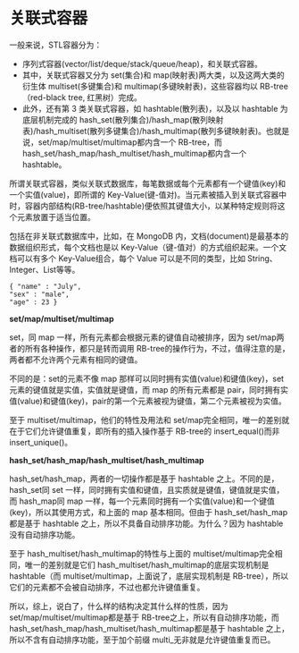 
# 关联式容器

一般来说，STL容器分为：

 - 序列式容器(vector/list/deque/stack/queue/heap)，和关联式容器。
- 其中，关联式容器又分为 set(集合)和 map(映射表)两大类，以及这两大类的衍生体 multiset(多键集合)和 multimap(多键映射表)，这些容器均以 RB-tree（red-black tree, 红黑树）完成。
- 此外，还有第 3 类关联式容器，如 hashtable(散列表)，以及以 hashtable 为底层机制完成的 hash_set(散列集合)/hash_map(散列映射表)/hash_multiset(散列多键集合)/hash_multimap(散列多键映射表)。也就是说，set/map/multiset/multimap都内含一个 RB-tree，而 hash_set/hash_map/hash_multiset/hash_multimap都内含一个 hashtable。  

所谓关联式容器，类似关联式数据库，每笔数据或每个元素都有一个键值(key)和一个实值(value)，即所谓的 Key-Value(键-值对)。当元素被插入到关联式容器中时，容器内部结构(RB-tree/hashtable)便依照其键值大小，以某种特定规则将这个元素放置于适当位置。

包括在非关联式数据库中，比如，在 MongoDB 内，文档(document)是最基本的数据组织形式，每个文档也是以 Key-Value（键-值对）的方式组织起来。一个文档可以有多个 Key-Value组合，每个 Value 可以是不同的类型，比如 String、Integer、List等等。 

	{ "name" : "July",  
	"sex" : "male",  
	"age" : 23 }  

**set/map/multiset/multimap**

set，同 map 一样，所有元素都会根据元素的键值自动被排序，因为 set/map两者的所有各种操作，都只是转而调用 RB-tree的操作行为，不过，值得注意的是，两者都不允许两个元素有相同的键值。

不同的是：set的元素不像 map 那样可以同时拥有实值(value)和键值(key)，set元素的键值就是实值，实值就是键值，而 map 的所有元素都是 pair，同时拥有实值(value)和键值(key)，pair的第一个元素被视为键值，第二个元素被视为实值。
    
至于 multiset/multimap，他们的特性及用法和 set/map完全相同，唯一的差别就在于它们允许键值重复，即所有的插入操作基于 RB-tree的 insert_equal()而非 insert_unique()。

**hash_set/hash_map/hash_multiset/hash_multimap**

hash_set/hash_map，两者的一切操作都是基于 hashtable 之上。不同的是，hash_set同 set 一样，同时拥有实值和键值，且实质就是键值，键值就是实值，而 hash_map同 map 一样，每一个元素同时拥有一个实值(value)和一个键值(key)，所以其使用方式，和上面的 map 基本相同。但由于 hash_set/hash_map都是基于 hashtable 之上，所以不具备自动排序功能。为什么？因为 hashtable 没有自动排序功能。

至于 hash_multiset/hash_multimap的特性与上面的 multiset/multimap完全相同，唯一的差别就是它们 hash_multiset/hash_multimap的底层实现机制是 hashtable（而 multiset/multimap，上面说了，底层实现机制是 RB-tree），所以它们的元素都不会被自动排序，不过也都允许键值重复。

所以，综上，说白了，什么样的结构决定其什么样的性质，因为 set/map/multiset/multimap都是基于 RB-tree之上，所以有自动排序功能，而 hash_set/hash_map/hash_multiset/hash_multimap都是基于 hashtable 之上，所以不含有自动排序功能，至于加个前缀 multi_无非就是允许键值重复而已。
